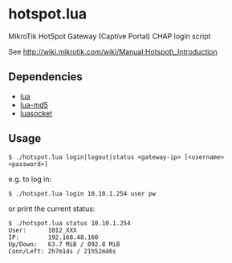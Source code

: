 hotspot.lua
===========

MikroTik HotSpot Gateway (Captive Portal) CHAP login script

See http://wiki.mikrotik.com/wiki/Manual:Hotspot\_Introduction

Dependencies
------------

* [lua](http://www.lua.org)
* [lua-md5](https://github.com/keplerproject/md5)
* [luasocket](http://w3.impa.br/~diego/software/luasocket/)

Usage
-----

    $ ./hotspot.lua login|logout|status <gateway-ip> [<username> <password>]

e.g. to log in:

    $ ./hotspot.lua login 10.10.1.254 user pw

or print the current status:

    $ ./hotspot.lua status 10.10.1.254
    User:      1012_XXX
    IP:        192.168.48.160
    Up/Down:   63.7 MiB / 892.8 MiB
    Conn/Left: 2h7m14s / 21h52m46s
